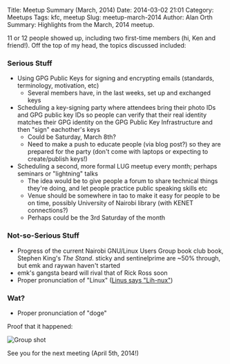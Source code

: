 Title: Meetup Summary (March, 2014)
Date: 2014-03-02 21:01
Category: Meetups
Tags: kfc, meetup
Slug: meetup-march-2014
Author: Alan Orth
Summary: Highlights from the March, 2014 meetup.

11 or 12 people showed up, including two first-time members (hi, Ken and friend!).  Off the top of my head, the topics discussed included:

### Serious Stuff

* Using GPG Public Keys for signing and encrypting emails (standards, terminology, motivation, etc)
    * Several members have, in the last weeks, set up and exchanged keys
* Scheduling a key-signing party where attendees bring their photo IDs and GPG public key IDs so people can verify that their real identity matches their GPG identity on the GPG Public Key Infrastructure and then "sign" eachother's keys
    * Could be Saturday, March 8th?
    * Need to make a push to educate people (via blog post?) so they are prepared for the party (don't come with laptops or expecting to create/publish keys!)
* Scheduling a second, more formal LUG meetup every month; perhaps seminars or "lightning" talks
    * The idea would be to give people a forum to share technical things they're doing, and let people practice public speaking skills etc
    * Venue should be somewhere in tao to make it easy for people to be on time, possibly University of Nairobi library (with KENET connections?)
    * Perhaps could be the 3rd Saturday of the month

### Not-so-Serious Stuff

* Progress of the current Nairobi GNU/Linux Users Group book club book, Stephen King's *The Stand*.  sticky and sentinelprime are ~50% through, but emk and raywan haven't started
* emk's gangsta beard will rival that of Rick Ross soon
* Proper pronunciation of "Linux" ([Linus says "Lih-nux"](http://safalra.com/science/linguistics/linux-pronunciation/))

### Wat?

* Proper pronunciation of "doge"

Proof that it happened:

![Group shot]({filename}/images/meetup-march-2014/meetup-march-2014.jpg "Nairobi GNU/Linux Users Group members")

See you for the next meeting (April 5th, 2014!)
